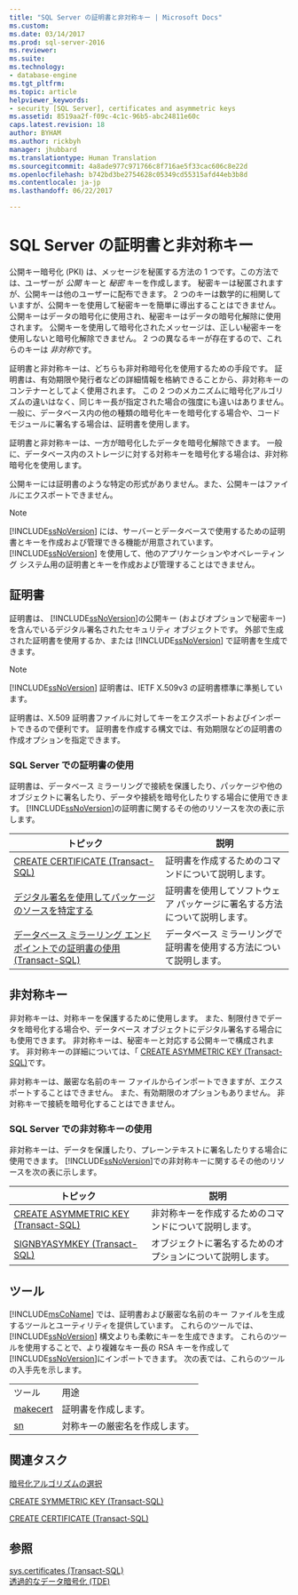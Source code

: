 ```yaml
---
title: "SQL Server の証明書と非対称キー | Microsoft Docs"
ms.custom: 
ms.date: 03/14/2017
ms.prod: sql-server-2016
ms.reviewer: 
ms.suite: 
ms.technology:
- database-engine
ms.tgt_pltfrm: 
ms.topic: article
helpviewer_keywords:
- security [SQL Server], certificates and asymmetric keys
ms.assetid: 8519aa2f-f09c-4c1c-96b5-abc24811e60c
caps.latest.revision: 18
author: BYHAM
ms.author: rickbyh
manager: jhubbard
ms.translationtype: Human Translation
ms.sourcegitcommit: 4a8ade977c971766c8f716ae5f33cac606c8e22d
ms.openlocfilehash: b742bd3be2754628c05349cd55315afd44eb3b8d
ms.contentlocale: ja-jp
ms.lasthandoff: 06/22/2017

---
```

# <a name="sql-server-certificates-and-asymmetric-keys"></a>SQL Server の証明書と非対称キー
  公開キー暗号化 (PKI) は、メッセージを秘匿する方法の 1 つです。この方法では、ユーザーが *公開* キーと *秘密* キーを作成します。 秘密キーは秘匿されますが、公開キーは他のユーザーに配布できます。 2 つのキーは数学的に相関していますが、公開キーを使用して秘密キーを簡単に導出することはできません。 公開キーはデータの暗号化に使用され、秘密キーはデータの暗号化解除に使用されます。 公開キーを使用して暗号化されたメッセージは、正しい秘密キーを使用しないと暗号化解除できません。 2 つの異なるキーが存在するので、これらのキーは *非対称*です。  
  
 証明書と非対称キーは、どちらも非対称暗号化を使用するための手段です。 証明書は、有効期限や発行者などの詳細情報を格納できることから、非対称キーのコンテナーとしてよく使用されます。 この 2 つのメカニズムに暗号化アルゴリズムの違いはなく、同じキー長が指定された場合の強度にも違いはありません。 一般に、データベース内の他の種類の暗号化キーを暗号化する場合や、コード モジュールに署名する場合は、証明書を使用します。  
  
 証明書と非対称キーは、一方が暗号化したデータを暗号化解除できます。 一般に、データベース内のストレージに対する対称キーを暗号化する場合は、非対称暗号化を使用します。  
  
 公開キーには証明書のような特定の形式がありません。また、公開キーはファイルにエクスポートできません。  
  
> [!NOTE]  
>  [!INCLUDE[ssNoVersion](../../includes/ssnoversion-md.md)] には、サーバーとデータベースで使用するための証明書とキーを作成および管理できる機能が用意されています。 [!INCLUDE[ssNoVersion](../../includes/ssnoversion-md.md)] を使用して、他のアプリケーションやオペレーティング システム用の証明書とキーを作成および管理することはできません。  
  
## <a name="certificates"></a>証明書  
 証明書は、 [!INCLUDE[ssNoVersion](../../includes/ssnoversion-md.md)]の公開キー (およびオプションで秘密キー) を含んでいるデジタル署名されたセキュリティ オブジェクトです。 外部で生成された証明書を使用するか、または [!INCLUDE[ssNoVersion](../../includes/ssnoversion-md.md)] で証明書を生成できます。  
  
> [!NOTE]  
>  [!INCLUDE[ssNoVersion](../../includes/ssnoversion-md.md)] 証明書は、IETF X.509v3 の証明書標準に準拠しています。  
  
 証明書は、X.509 証明書ファイルに対してキーをエクスポートおよびインポートできるので便利です。 証明書を作成する構文では、有効期限などの証明書の作成オプションを指定できます。  
  
### <a name="using-a-certificate-in-sql-server"></a>SQL Server での証明書の使用  
 証明書は、データベース ミラーリングで接続を保護したり、パッケージや他のオブジェクトに署名したり、データや接続を暗号化したりする場合に使用できます。 [!INCLUDE[ssNoVersion](../../includes/ssnoversion-md.md)]の証明書に関するその他のリソースを次の表に示します。  
  
|トピック|説明|  
|-----------|-----------------|  
|[CREATE CERTIFICATE &#40;Transact-SQL&#41;](../../t-sql/statements/create-certificate-transact-sql.md)|証明書を作成するためのコマンドについて説明します。|  
|[デジタル署名を使用してパッケージのソースを特定する](../../integration-services/security/identify-the-source-of-packages-with-digital-signatures.md)|証明書を使用してソフトウェア パッケージに署名する方法について説明します。|  
|[データベース ミラーリング エンドポイントでの証明書の使用 &#40;Transact-SQL&#41;](../../database-engine/database-mirroring/use-certificates-for-a-database-mirroring-endpoint-transact-sql.md)|データベース ミラーリングで証明書を使用する方法について説明します。|  
  
## <a name="asymmetric-keys"></a>非対称キー  
 非対称キーは、対称キーを保護するために使用します。 また、制限付きでデータを暗号化する場合や、データベース オブジェクトにデジタル署名する場合にも使用できます。 非対称キーは、秘密キーと対応する公開キーで構成されます。 非対称キーの詳細については、「 [CREATE ASYMMETRIC KEY &#40;Transact-SQL&#41;](../../t-sql/statements/create-asymmetric-key-transact-sql.md)です。  
  
 非対称キーは、厳密な名前のキー ファイルからインポートできますが、エクスポートすることはできません。 また、有効期限のオプションもありません。 非対称キーで接続を暗号化することはできません。  
  
### <a name="using-an-asymmetric-key-in-sql-server"></a>SQL Server での非対称キーの使用  
 非対称キーは、データを保護したり、プレーンテキストに署名したりする場合に使用できます。 [!INCLUDE[ssNoVersion](../../includes/ssnoversion-md.md)]での非対称キーに関するその他のリソースを次の表に示します。  
  
|トピック|説明|  
|-----------|-----------------|  
|[CREATE ASYMMETRIC KEY &#40;Transact-SQL&#41;](../../t-sql/statements/create-asymmetric-key-transact-sql.md)|非対称キーを作成するためのコマンドについて説明します。|  
|[SIGNBYASYMKEY &#40;Transact-SQL&#41;](../../t-sql/functions/signbyasymkey-transact-sql.md)|オブジェクトに署名するためのオプションについて説明します。|  
  
## <a name="tools"></a>ツール  
 [!INCLUDE[msCoName](../../includes/msconame-md.md)] では、証明書および厳密な名前のキー ファイルを生成するツールとユーティリティを提供しています。 これらのツールでは、 [!INCLUDE[ssNoVersion](../../includes/ssnoversion-md.md)] 構文よりも柔軟にキーを生成できます。 これらのツールを使用することで、より複雑なキー長の RSA キーを作成して [!INCLUDE[ssNoVersion](../../includes/ssnoversion-md.md)]にインポートできます。 次の表では、これらのツールの入手先を示します。  
  
|||  
|-|-|  
|ツール|用途|  
|[makecert](http://msdn2.microsoft.com/library/bfsktky3\(VS.80\).aspx)|証明書を作成します。|  
|[sn](http://msdn2.microsoft.com/library/k5b5tt23\(VS.80\).aspx)|対称キーの厳密名を作成します。|  
  
## <a name="related-tasks"></a>関連タスク  
 [暗号化アルゴリズムの選択](../../relational-databases/security/encryption/choose-an-encryption-algorithm.md)  
  
 [CREATE SYMMETRIC KEY &#40;Transact-SQL&#41;](../../t-sql/statements/create-symmetric-key-transact-sql.md)  
  
 [CREATE CERTIFICATE &#40;Transact-SQL&#41;](../../t-sql/statements/create-certificate-transact-sql.md)  
  
## <a name="see-also"></a>参照  
 [sys.certificates &#40;Transact-SQL&#41;](../../relational-databases/system-catalog-views/sys-certificates-transact-sql.md)   
 [透過的なデータ暗号化 &#40;TDE&#41;](../../relational-databases/security/encryption/transparent-data-encryption-tde.md)  
  
  
